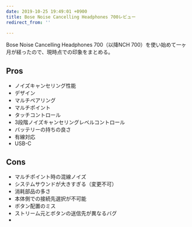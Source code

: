 ```yaml
---
date: 2019-10-25 19:49:01 +0900
title: Bose Noise Cancelling Headphones 700レビュー
redirect_from: ''

---
```

Bose Noise Cancelling Headphones 700（以降NCH 700）を使い始めて一ヶ月が経ったので、現時点での印象をまとめる。

## Pros

* ノイズキャンセリング性能
* デザイン
* マルチペアリング
* マルチポイント
* タッチコントロール
* 3段階ノイズキャンセリングレベルコントロール
* バッテリーの持ちの良さ
* 有線対応
* USB-C

## Cons

* マルチポイント時の混線ノイズ
* システムサウンドが大きすぎる（変更不可）
* 消耗部品の多さ
* 本体側での接続先選択が不可能
* ボタン配置のミス
* ストリーム元とボタンの送信先が異なるバグ
* 